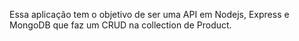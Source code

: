 Essa aplicação tem o objetivo de ser uma API em Nodejs, Express e MongoDB que faz um CRUD na collection de Product.

